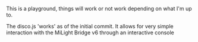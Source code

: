This is a playground, things will work or not work depending on what I'm up to.

The disco.js 'works' as of the initial commit.   It allows for very simple interaction with the MiLight Bridge v6  through an interactive console

